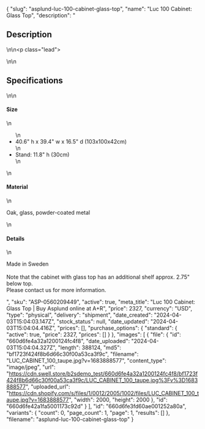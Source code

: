 {
  "slug": "asplund-luc-100-cabinet-glass-top",
  "name": "Luc 100 Cabinet: Glass Top",
  "description": "<h2>Description</h2>\n<!-- split -->\n<p class=\"lead\"> </p>\n<!-- split -->\n<h2>Specifications</h2>\n<!-- split -->\n<h4>Size</h4>\n<ul>\n<li>40.6\" h x 39.4\" w x 16.5\" d (103x100x42cm)</li>\n<li>Stand: 11.8\" h (30cm)</li>\n</ul>\n<h4>Material</h4>\n<p>Oak, glass, powder-coated metal</p>\n<h4>Details</h4>\n<p>Made in Sweden<br> <br>Note that the cabinet with glass top has an additional shelf approx. 2.75\" below top. <br>Please contact us for more information.</p>",
  "sku": "ASP-0560209449",
  "active": true,
  "meta_title": "Luc 100 Cabinet: Glass Top | Buy Asplund online at A+R",
  "price": 2327,
  "currency": "USD",
  "type": "physical",
  "delivery": "shipment",
  "date_created": "2024-04-03T15:04:03.147Z",
  "stock_status": null,
  "date_updated": "2024-04-03T15:04:04.416Z",
  "prices": [],
  "purchase_options": {
    "standard": {
      "active": true,
      "price": 2327,
      "prices": []
    }
  },
  "images": [
    {
      "file": {
        "id": "660d6fe4a32a1200124fc4f8",
        "date_uploaded": "2024-04-03T15:04:04.327Z",
        "length": 388124,
        "md5": "bf1723f424f8b6d66c30f00a53ca3f9c",
        "filename": "LUC_CABINET_100_taupe.jpg?v=1683888577",
        "content_type": "image/jpeg",
        "url": "https://cdn.swell.store/b2sdemo_test/660d6fe4a32a1200124fc4f8/bf1723f424f8b6d66c30f00a53ca3f9c/LUC_CABINET_100_taupe.jpg%3Fv%3D1683888577",
        "uploaded_url": "https://cdn.shopify.com/s/files/1/0012/2005/1002/files/LUC_CABINET_100_taupe.jpg?v=1683888577",
        "width": 2000,
        "height": 2000
      },
      "id": "660d6fe42a1fa5001173c92d"
    }
  ],
  "id": "660d6fe3fd60ae001252a80a",
  "variants": {
    "count": 0,
    "page_count": 1,
    "page": 1,
    "results": []
  },
  "filename": "asplund-luc-100-cabinet-glass-top"
}